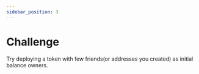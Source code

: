 ```yaml
---
sidebar_position: 3
---
```


# Challenge

Try deploying a token with few friends(or addresses you created) as initial balance owners.
